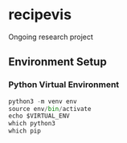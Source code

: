 # recipevis
Ongoing research project

## Environment Setup

### Python Virtual Environment

```python
python3 -m venv env
source env/bin/activate
echo $VIRTUAL_ENV
which python3
which pip
```
